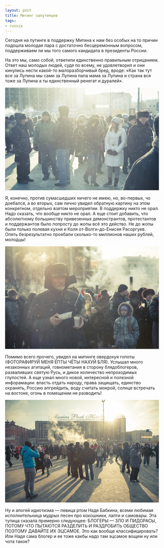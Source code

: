 ```yaml
---
layout: post
title: Митинг запутинцев
tags:
- russia
---
```


Сегодня на путинге в поддержку Митина к нам без особых на то причин подошла молодая пара с достаточно бесцеремонным вопросом, поддерживаем ли мы того самого кандидата в президенты России.

На это мы, само собой, ответили единственно правильным отрицанием. Ответ наш молодых людей, судя по всему, не удовлетворил и они кинулись нести какой-то малоразборчивый бред, вроде: «Как так тут все за Лупина мы сами за Лупина папа мама за Лупина и страна вся тоже за Лупина а ты единственный ренегат и дуралей».

![Митинг запутинцев, Екатеринбург, 2012 год, Дмитрий Афонин](/assets/images/2017/10/IMG_9709.jpg)

Я, конечно, против сумасшедших ничего не имею, но, во-первых, чо доебался, а во вторых, сам лично увидел обратную картину на этом конкретном, отдельно взятом мероприятии. В поддержку никто не орал. Надо сказать, что вообще никто не орал. А еще стоит добавить, что абсолютному большинству привезенных демонстрантов, протестантов и поддержантов было попросту до жопы всё это действо. Не до жопы были только полевая кухня и Коля от-Волги-до-Енисея Расоргуев. Опять безрезультатно проебали сколько-то миллионов наших рублей, молодцы!

![Митинг запутинцев, Екатеринбург, 2012 год, Дмитрий Афонин](/assets/images/2017/10/IMG_9718.jpg)

Помимо всего прочего, увидел на митинге овердохуя гопоты (ФОТОРАФИРУЙ МЕНЯ ЁПТЫ ЧЁТЫ НАХУЙ БЛЯ). Услышал много незаконных агитаций, говнометания в сторону блядоблогеров, разваливших святую Русь, и дикое количество непроходимых глупостей. А еще узнал много новой, интересной и полезной инфорамации: власть отдать народу, права защищать, единство охранять, Россию апгрейдить, воду считать мокрой, солнце встречать на востоке, огонь в помещении не разводить!

![Митинг запутинцев, Екатеринбург, 2012 год, Дмитрий Афонин](/assets/images/2017/10/IMG_9712.jpg)

Ну и апогей идиотизма — певица ртом Надя Бабкина, всеми любимая исполнительница мудрых песен про кокошники, лапти и самовары. Эта тупица сказала примерно следующее: БЛОГЕРЫ — ЗЛО И ПИДОРАСЫ, ПОТОМУ ЧТО ПЫТАЮТСЯ РАЗДЕЛИТЬ И РАЗДРОБИТЬ ОБЩЕСТВО ПОЭТОМУ ДАВАЙТЕ ИХ ЭЦСАМОЕ. Это как вообще классифицировать? Или Надя сама блогер и ее тоже какбы надо там эцсамое вощем ну или чота такое?

